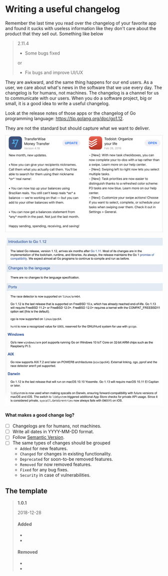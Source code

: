 # Writing a useful changelog

Remember the last time you read over the changelog of your favorite app and found it sucks with useless information like they don't care about the product that they sell out. Something like below

> 2.11.4
>
> - Some bugs fixed
>
> or
>
> - Fix bugs and improve UI/UX

They are awkward, and the same thing happens for our end users. As a user, we care about what's news in the software that we use every day. The changelog is for humans, not machines. The changelog is a channel for us to communicate with our users. When you do a software project, big or small, it is a good idea to write a useful changelog.

Look at the release notes of those apps or the changelog of Go programming language: <https://tip.golang.org/doc/go1.12>.

They are not the standard but should capture what we want to deliver.

![](assets/changelog-sample.webp)

![](assets/changelog-go.webp)

#### What makes a good change log?

- [ ] Changelogs are for humans, not machines.
- [ ] Write all dates in YYYY-MM-DD format.
- [ ] Follow [Semantic Version](playbook/engineering/versioning).
- [ ] The same types of changes should be grouped
  - `Added` for new features.
  - `Changed` for changes in existing functionality.
  - `Deprecated` for soon-to-be removed features.
  - `Removed` for now removed features.
  - `Fixed` for any bug fixes.
  - `Security` in case of vulnerabilities.

## The template
>
> **1.0.1**
>
> 2018-12-28
>
> #### Added
>
> -
> -
>
> #### Removed
>
> -
> -
